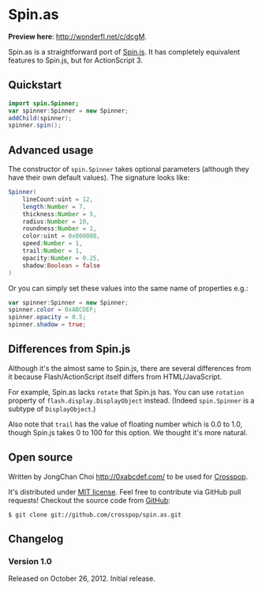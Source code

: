 Spin.as
=======

**Preview here**: <http://wonderfl.net/c/dcgM>.

Spin.as is a straightforward port of [Spin.js][].  It has completely
equivalent features to Spin.js, but for ActionScript 3. 

[Spin.js]: http://fgnass.github.com/spin.js/


Quickstart
----------

```actionscript
import spin.Spinner;
var spinner:Spinner = new Spinner;
addChild(spinner);
spinner.spin();
```


Advanced usage
--------------

The constructor of `spin.Spinner` takes optional parameters (although they have
their own default values).  The signature looks like:

```actionscript
Spinner(
    lineCount:uint = 12,
    length:Number = 7,
    thickness:Number = 5,
    radius:Number = 10,
    roundness:Number = 1,
    color:uint = 0x000000,
    speed:Number = 1,
    trail:Number = 1,
    opacity:Number = 0.25,
    shadow:Boolean = false
)
```

Or you can simply set these values into the same name of properties e.g.:

```actionscript
var spinner:Spinner = new Spinner;
spinner.color = 0xABCDEF;
spinner.opacity = 0.5;
spinner.shadow = true;
```


Differences from Spin.js
------------------------

Although it's the almost same to Spin.js, there are several differences from it
because Flash/ActionScript itself differs from HTML/JavaScript.

For example, Spin.as lacks `rotate` that Spin.js has.  You can use `rotation`
property of `flash.display.DisplayObject` instead.  (Indeed `spin.Spinner` is
a subtype of `DisplayObject`.)

Also note that `trail` has the value of floating number which is 0.0 to 1.0,
though Spin.js takes 0 to 100 for this option.  We thought it's more natural.


Open source
-----------

Written by JongChan Choi <http://0xabcdef.com/> to be used for [Crosspop][].

It's distributed under [MIT license][].  Feel free to contribute via GitHub
pull requests!  Checkout the source code from [GitHub][1]:

```console
$ git clone git://github.com/crosspop/spin.as.git
```

[Crosspop]: http://crosspop.in/
[MIT license]: http://crosspop.mit-license.org/
[1]: https://github.com/crosspop/spin.as


Changelog
---------

### Version 1.0

Released on October 26, 2012. Initial release.